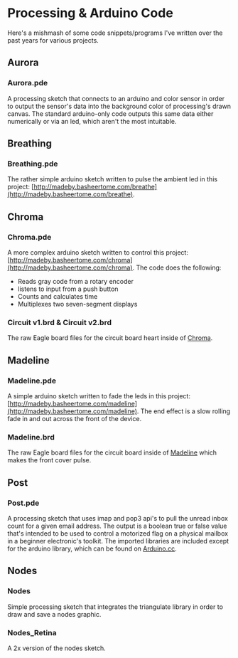 Processing & Arduino Code
=========================

Here's a mishmash of some code snippets/programs I've written over the past years for various projects.

Aurora
---------

### Aurora.pde

A processing sketch that connects to an arduino and color sensor in order to output the sensor's data into the background color of processing's drawn canvas. The standard arduino-only code outputs this same data either numerically or via an led, which aren't the most intuitable.

Breathing
---------

### Breathing.pde

The rather simple arduino sketch written to pulse the ambient led in this project: [http://madeby.basheertome.com/breathe](http://madeby.basheertome.com/breathe).

Chroma
------

### Chroma.pde

A more complex arduino sketch written to control this project: [http://madeby.basheertome.com/chroma](http://madeby.basheertome.com/chroma). The code does the following:
* Reads gray code from a rotary encoder
* listens to input from a push button
* Counts and calculates time
* Multiplexes two seven-segment displays

### Circuit v1.brd & Circuit v2.brd

The raw Eagle board files for the circuit board heart inside of [Chroma](http://madeby.basheertome.com/chroma).

Madeline
------

### Madeline.pde

A simple arduino sketch written to fade the leds in this project: [http://madeby.basheertome.com/madeline](http://madeby.basheertome.com/madeline). The end effect is a slow rolling fade in and out across the front of the device.

### Madeline.brd

The raw Eagle board files for the circuit board inside of [Madeline](http://madeby.basheertome.com/madeline) which makes the front cover pulse.

Post
------

### Post.pde

A processing sketch that uses imap and pop3 api's to pull the unread inbox count for a given email address. The output is a boolean true or false value that's intended to be used to control a motorized flag on a physical mailbox in a beginner electronic's toolkit. The imported libraries are included except for the arduino library, which can be found on [Arduino.cc](http://www.arduino.cc/playground/interfacing/processing).


Nodes
------

### Nodes

Simple processing sketch that integrates the triangulate library in order to draw and save a nodes graphic.

### Nodes_Retina

A 2x version of the nodes sketch.